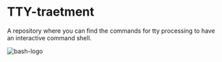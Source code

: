 # TTY-traetment
A repository where you can find the commands for tty processing to have an interactive command shell.

![bash-logo](https://user-images.githubusercontent.com/67929659/124274428-2a0c4c80-db39-11eb-89c5-15c50d1549da.jpg)

